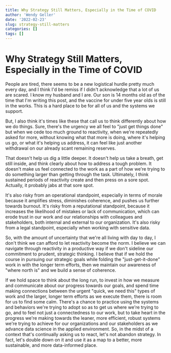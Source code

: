 ```yaml
---
title: Why Strategy Still Matters, Especially in the Time of COVID
author: 'Wendy Geller'
date: '2022-02-23'
slug: strategy-still-matters
categories: []
tags: []
---
```


# Why Strategy Still Matters, Especially in the Time of COVID

People are tired, there seems to be a new logistical hurdle pretty much every
day, and I think I'd be remiss if I didn't acknowledge that a lot of us are
scared. I know my husband and I are. Our son is 14 months old as of the time
that I'm writing this post, and the vaccine for under five year olds is still in
the works. This is a hard place to be for all of us and the systems we support.

But, I also think it's times like these that call us to think differently about
how we do things. Sure, there's the urgency we all feel to "just get things
done" but when we cede too much ground to reactivity, when we're repeatedly
asked for more, without knowing what that more is doing, where it's helping us
go, or what it's helping us address, it can feel like just another withdrawal on
our already scant remaining reserves.

That doesn't help us dig a little deeper. It doesn't help us take a breath, get
still inside, and think clearly about how to address a tough problem. It doesn't
make us feel connected to the work as a part of how we're trying to do something
larger than getting through the task. Ultimately, I think sustained periods of
reactivity create and then press on a sore spot. Actually, it probably jabs at
that sore spot.

It's also risky from an operational standpoint, especially in terms of morale
because it amplifies stress, diminishes coherence, and pushes us further towards
burnout.  It's risky from a reputational standpoint, because it increases the
likelihood of mistakes or lack of communication, which can erode trust in our
work and our relationships with colleagues and stakeholders, both internal and
external to our organization.  It's also risky from a legal standpoint,
especially when working with sensitive data.

So, with the amount of uncertainty that we're all living with day to day, I
don't think we can afford to let reactivity become the norm. I believe we can
navigate through reactivity in a productive way if we don't sideline our
commitment to prudent, strategic thinking. I believe that if we hold the course
in pursuing our strategic goals while folding the "just-get-it-done" work in
with the longer term efforts, then we maintain our awareness of "where north is"
and we build a sense of coherence.

If we hold space to think about the long run, to invest in how we measure and
communicate about our progress towards our goals, and spend time making
connections between the urgent "quick, we need this" types of work and the
larger, longer term efforts as we execute them, there is room for us to find
some calm. There's a chance to practice using the systems and behaviors we're
trying to adopt so as to get us where we're trying to go, and to feel not just a
connectedness to our work, but to take heart in the progress we're making
towards the leaner, more efficient, robust systems we're trying to achieve for
our organizations and our stakeholders as we advance data science in the applied
environment. So, in the midst of a context that's continually asking us to
react, let's not abandon strategy. In fact, let's double down on it and use it
as a map to a better, more sustainable, and more data-informed place.
